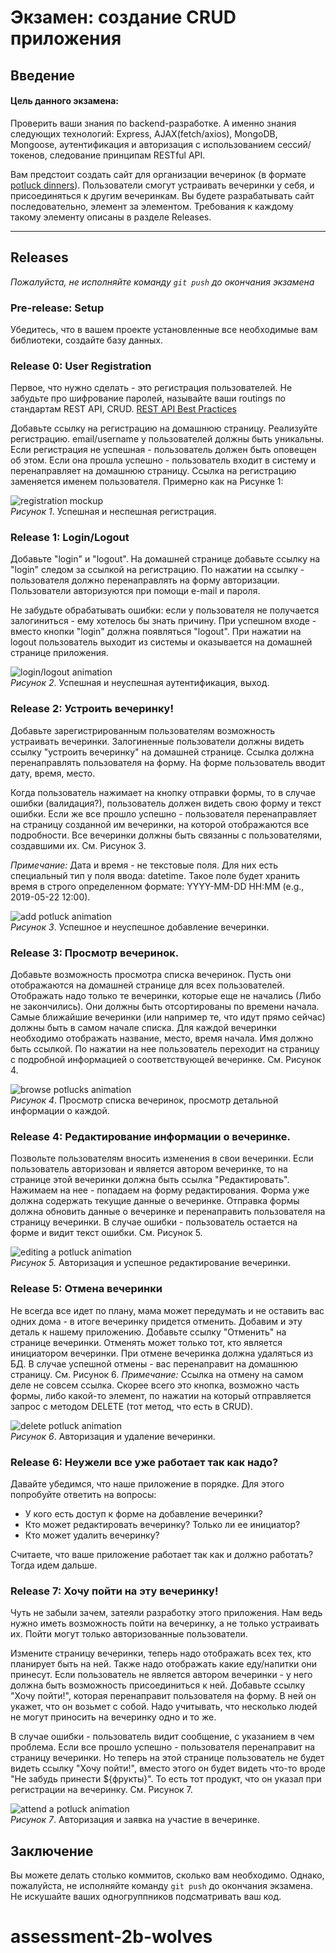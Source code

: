 # Экзамен: создание CRUD приложения 

## Введение
#### Цель данного экзамена:

Проверить ваши знания по backend-разработке. А именно знания следующих технологий: Express, AJAX(fetch/axios), MongoDB, Mongoose, аутентификация и авторизация с использованием сессий/токенов, следование принципам RESTful API.


Вам предстоит создать сайт для организации вечеринок (в формате [potluck dinners][]). Пользователи смогут устраивать вечеринки у себя, и присоединяться к другим вечеринкам. Вы будете разрабатывать сайт последовательно, элемент за элементом. Требования к каждому такому элементу описаны в разделе Releases.

---

## Releases

*Пожалуйста, не исполняйте команду `git push` до окончания экзамена*

### Pre-release: Setup
Убедитесь, что в вашем проекте установленные все необходимые вам библиотеки, создайте базу данных.


### Release 0: User Registration
Первое, что нужно сделать - это регистрация пользователей. Не забудьте про шифрование паролей, называйте ваши routings по стандартам REST API, CRUD. [REST API Best Practices
](https://habr.com/post/351890/)

Добавьте ссылку на регистрацию на домашнюю страницу. Реализуйте регистрацию. email/username у пользователей должны быть уникальны. Если регистрация не успешная - пользователь должен быть оповещен об этом. Если она прошла успешно - пользователь входит в систему и перенаправляет на домашнюю страницу. Ссылка на регистрацию заменяется именем пользователя. Примерно как на Рисунке 1:

![registration mockup](readme-assets/registration.gif)  
*Рисунок 1*. Успешная и неспешная регистрация.


### Release 1: Login/Logout

Добавьте "login" и "logout". 
На домашней странице добавьте ссылку на "login" следом за ссылкой на регистрацию. По нажатии на ссылку - пользователя должно перенаправлять на форму авторизации. Пользователи авторизуются при помощи e-mail и пароля.

Не забудьте обрабатывать ошибки: если у пользователя не получается залогиниться - ему хотелось бы знать причину. При успешном входе - вместо кнопки "login" должна появляться "logout". При нажатии на logout пользователь выходит из системы и оказывается на домашней странице приложения.

![login/logout animation](readme-assets/login-logout.gif)  
*Рисунок 2*. Успешная и неуспешная аутентификация, выход.


### Release 2: Устроить вечеринку!
Добавьте зарегистрированным пользователям возможность устраивать вечеринки. Залогиненные пользователи должны видеть ссылку "устроить вечеринку" на домашней странице. Ссылка должна перенаправлять пользователя на форму. На форме пользователь вводит дату, время, место.

Когда пользователь нажимает на кнопку отправки формы, то в случае ошибки (валидация?), пользователь должен видеть свою форму и текст ошибки. Если же все прошло успешно - пользователя перенаправляет на страницу созданной им вечеринки, на которой отображаются все подробности. Все вечеринки должны быть связанны с пользователями, создавшими их. См. Рисунок 3.

*Примечание:*  Дата и время - не текстовые поля. Для них есть специальный тип у поля ввода: datetime. Такое поле будет хранить время в строго определенном формате: YYYY-MM-DD HH:MM (e.g., 2019-05-22 12:00).

![add potluck animation](readme-assets/add-potluck.gif)  
*Рисунок 3*.  Успешное и неуспешное добавление вечеринки.


### Release 3:  Просмотр вечеринок.
Добавьте возможность просмотра списка вечеринок. Пусть они отображаются на домашней странице для всех пользователей. Отображать надо только те вечеринки, которые еще не начались (Либо не закончились). Они должны быть отсортированы по времени начала. Самые ближайшие вечеринки (или например те, что идут прямо сейчас) должны быть в самом начале списка. Для каждой вечеринки необходимо отображать название, место, время начала. Имя должно быть ссылкой. По нажатии на нее пользователь переходит на страницу с подробной информацией о соответствующей вечеринке. См. Рисунок 4.

![browse potlucks animation](readme-assets/browse-potlucks.gif)  
*Рисунок 4*.  Просмотр списка вечеринок, просмотр детальной информации о каждой.


### Release 4: Редактирование информации о вечеринке.
Позвольте пользователям вносить изменения в свои вечеринки. Если пользователь авторизован и является автором вечеринке, то на странице этой вечеринки должна быть ссылка "Редактировать". Нажимаем на нее - попадаем на форму редактирования. Форма уже должна содержать текущие данные о вечеринке. Отправка формы должна обновить данные о вечеринке и перенаправить пользователя на страницу вечеринки. В случае ошибки - пользователь остается на форме и видит текст ошибки.
См. Рисунок 5.

![editing a potluck animation](readme-assets/edit-potluck.gif)  
*Рисунок 5.* Авторизация и успешное редактирование вечеринки.


### Release 5: Отмена вечеринки
Не всегда все идет по плану, мама может передумать и не оставить вас одних дома - в итоге вечеринку придется отменить. Добавим и эту деталь к нашему приложению. Добавьте ссылку "Отменить" на странице вечеринки. Отменять может только тот, кто является инициатором вечеринки. При отмене вечеринка должна удаляться из БД. В случае успешной отмены - вас перенаправит на домашнюю страницу. См. Рисунок 6.
*Примечание:*  Ссылка на отмену на самом деле не совсем ссылка. Скорее всего это кнопка, возможно часть формы, либо какой-то элемент, по нажатии на который отправляется запрос с методом DELETE (тот метод, что есть в CRUD).


![delete potluck animation](readme-assets/delete-potluck.gif)  
*Рисунок 6*.  Авторизация и удаление вечеринки.


### Release 6: Неужели все уже работает так как надо?
Давайте убедимся, что наше приложение в порядке. Для этого попробуйте ответить на вопросы:

- У кого есть доступ к форме на добавление вечеринки?
- Кто может редактировать вечеринку? Только ли ее инициатор?
- Кто может удалить вечеринку?

Считаете, что ваше приложение работает так как и должно работать? Тогда идем дальше.


### Release 7: Хочу пойти на эту вечеринку!
Чуть не забыли зачем, затеяли разработку этого приложения. Нам ведь нужно иметь возможность пойти на вечеринку, а не только устраивать их. Пойти могут только авторизованные пользователи.

Измените страницу вечеринки, теперь надо отображать всех тех, кто планирует быть на ней. Также надо отображать какие еду/напитки они принесут. Если пользователь не является автором вечеринки - у него должна быть возможность присоединиться к ней. Добавьте ссылку "Хочу пойти!", которая перенаправит пользователя на форму. В ней он укажет, что он возьмет с собой. Надо учитывать, что несколько людей не могут приносить на вечеринку одно и то же.

В случае ошибки - пользователь видит сообщение, с указанием в чем проблема. Если все прошло успешно - пользователя перенаправит на страницу вечеринки. Но теперь на этой странице пользователь не будет видеть ссылку "Хочу пойти!", вместо этого он будет видеть что-то вроде "Не забудь принести ${фрукты}". То есть тот продукт, что он указал при регистрации на вечеринку. См. Рисунок 7.

![attend a potluck animation](readme-assets/attend-potluck.gif)  
*Рисунок 7*.  Авторизация и заявка на участие в вечеринке.


## Заключение

Вы можете делать столько коммитов, сколько вам необходимо. Однако, пожалуйста, не исполняйте команду `git push` до окончания экзамена. Не искушайте ваших одногруппников подсматривать ваш код.


[potluck dinners]: https://en.wikipedia.org/wiki/Potluck
# assessment-2b-wolves
